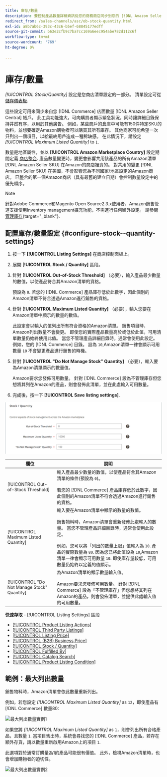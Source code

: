 ```yaml
---
title: 庫存/數量
description: 要控制產品數量詳細資訊從您的商務商店同步到您的 [!DNL Amazon Seller Central] 帳戶，更新「庫存/數量」設定。
redirect_from: /sales-channels/asc/ob-stock-quantity.html
exl-id: a8b7ab6c-393c-43c6-b5ef-68845177edff
source-git-commit: b63e2cfb9c7ba7cc169a6eec954abe782d112c6f
workflow-type: tm+mt
source-wordcount: '769'
ht-degree: 0%

---
```


# 庫存/數量

*[!UICONTROL Stock/Quantity]* 設定是您商店清單設定的一部分。 清單設定可從 [儲存儀表板](./amazon-store-dashboard.md).

這些設定可用來同步來自您 [!DNL Commerce] 店面數量 [!DNL Amazon Seller Central] 帳戶。 此工具功能強大，可向購買者顯示緊急狀況，同時讓詳細目錄保持井然有序，以用於其他廣告。 例如，某些商戶的倉庫中可能有150件特定SKU的物料，並想要確定Amazon購物者可以購買其所有庫存。 其他商家可能希望一次只列出一個項目，以給最終用戶造成一種稀缺感。 在此情況下，請設定 *[!UICONTROL Maximum Listed Quantity]* to `1`.

數量是地區屬性，並以 **[!UICONTROL Amazon Marketplace Country]** 設定期間定義 [商店整合](./store-integration.md). 產品數量變更時，變更會影響共用該產品的所有Amazon清單 [!DNL Amazon Seller SKU] 在Amazon的商店裡賣的。 對共用的變更 [!DNL Amazon Seller SKU] 在美國，不會影響您為不同國家/地區設定的Amazon商店。 已整合的第一個Amazon商店（具有最舊的建立日期）會控制數量設定中的優先順序。

>[!NOTE]
>
>針對Adobe Commerce和Magento Open Source2.3.x使用者，Amazon銷售管道支援使用Inventory management擴充功能，不需進行任何額外設定。 請參閱 [管理庫存](https://docs.magento.com/user-guide/v2.3/catalog/inventory-management.html){target="_blank"}.

## 配置庫存/數量設定 {#configure-stock--quantity-settings}

1. 按一下 **[!UICONTROL Listing Settings]** 在商店控制面板上。

1. 展開 **[!UICONTROL Stock / Quantity]** 區段。

1. 針對 **[!UICONTROL Out-of-Stock Threshold]** （必要），輸入產品最少數量的數值，以使產品符合其Amazon清單的資格。

   預設為 `0`. 若您的 [!DNL Commerce] 產品庫存低於此數字，因此個別的Amazon清單不符合透過Amazon進行銷售的資格。

1. 針對 **[!UICONTROL Maximum Listed Quantity]** （必要），輸入您要在Amazon清單中顯示的數量的數值。

   此設定會以輸入的值列出所有符合資格的Amazon清單。 銷售項目時，Amazon列出數量不會變更。 即使您的實際產品數量高於或低於此值，可用清單數量仍始終使用此值。 當您不管理產品詳細目錄時，通常會使用此設定。 例如，您的 [!DNL Commerce] 目錄。 設為 `10`,Amazon清單一律會顯示可用數量 `10` 不會變更產品進行銷售的時機。

1. 針對 **[!UICONTROL "Do Not Manage Stock" Quantity]** （必要），輸入要為Amazon清單顯示的數量值。

   Amazon要求您發佈可用數量。 針對 [!DNL Commerce] 設為不管理庫存但您想將其列在Amazon的產品，則會發佈此清單，並在此處輸入可用數量。

1. 完成後，按一下 **[!UICONTROL Save listing settings]**.

![庫存/數量設定](assets/amazon-stock-quantity.png)

| 欄位 | 說明 |
|---|---|
| [!UICONTROL Out-of-Stock Threshold] | 輸入產品最少數量的數值，以使產品符合其Amazon清單的條件(預設為 `0`)。<br><br>若您的 [!DNL Commerce] 產品庫存低於此數字，因此個別的Amazon清單不符合透過Amazon進行銷售的資格。 |
| [!UICONTROL Maximum Listed Quantity] | 輸入要在Amazon清單中顯示的數量的數值。<br><br>銷售物料時，Amazon清單會重新發佈此處輸入的數量。 當您不管理產品詳細目錄時，通常會使用此設定。<br><br>例如，您可以將「列出的數量上限」值輸入為 `10`. 產品的實際數量為 `80`. 因為您已將此值設為 `10`,Amazon清單一律會顯示可用數量 `10`. 即使庫存量較低，可用數量仍始終以定義的值顯示。 |
| [!UICONTROL "Do Not Manage Stock" Quantity] | 為Amazon清單的顯示數量輸入值。<br><br>Amazon要求您發佈可用數量。 針對 [!DNL Commerce] 設為「不管理庫存」但您想將其列在Amazon的產品，則會發佈清單，並提供此處輸入值的可用數量。 |

**快速存取** - [!UICONTROL Listing Settings] 區段

- [[!UICONTROL Product Listing Actions]](./product-listing-actions.md)
- [[!UICONTROL Third Party Listings]](./third-party-listing-settings.md)
- [[!UICONTROL Listing Price]](./listing-price.md)
- [[!UICONTROL (B2B) Business Price]](./business-pricing.md)
- [[!UICONTROL Stock / Quantity]](./stock-quantity.md)
- [[!UICONTROL Fulfilled By]](./fulfilled-by.md)
- [[!UICONTROL Catalog Search]](./catalog-search.md)
- [[!UICONTROL Product Listing Condition]](./product-listing-condition.md)

## 範例：最大列出數量

銷售物料時，Amazon清單會依此數量重新列出。

例如，若您設定 *[!UICONTROL Maximum Listed Quantity]* as `12`，即使產品有 [!DNL Commerce] 數量80:

![最大列出數量實例1](assets/amazon-max-listed-quantity.png)

如果您將 *[!UICONTROL Maximum Listed Quantity]* as `1`，則會列出所有合格產品，且數量 `1`. 當項目售出時，系統會尋找您的 [!DNL Commerce] 產品，若存在額外存貨，請以數量重新啟用Amazon上的項目 `1`.

此選項對於通常訂購量為1的產品可能很有價值。 此外，檢視Amazon清單時，也會增加購物者的迫切性。

![最大列出數量實例2](assets/amazon-max-listed-quantity-1.png)
